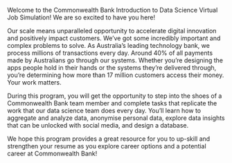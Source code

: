Welcome to the Commonwealth Bank Introduction to Data Science Virtual Job Simulation! We are so excited to have you here!

Our scale means unparalleled opportunity to accelerate digital innovation and positively impact customers. We’ve got some incredibly important and complex problems to solve. As Australia’s leading technology bank, we process millions of transactions every day. Around 40% of all payments made by Australians go through our systems. Whether you’re designing the apps people hold in their hands or the systems they’re delivered through, you’re determining how more than 17 million customers access their money. Your work matters.

During this program, you will get the opportunity to step into the shoes of a Commonwealth Bank team member and complete tasks that replicate the work that our data science team does every day. You’ll learn how to aggregate and analyze data, anonymise personal data, explore data insights that can be unlocked with social media, and design a database.

We hope this program provides a great resource for you to up-skill and strengthen your resume as you explore career options and a potential career at Commonwealth Bank!
